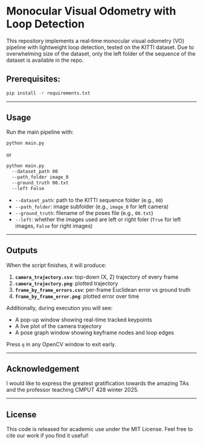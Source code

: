 # Monocular Visual Odometry with Loop Detection

This repository implements a real‑time monocular visual odometry (VO) pipeline with lightweight loop detection, tested on the KITTI dataset. Due to overwhelming size of the dataset, only the left folder of the sequence of the dataset is available in the repo.

## Prerequisites:
```bash
pip install -r requirements.txt
```

---

## Usage

Run the main pipeline with:

```bash
python main.py 
```

or

```bash
python main.py 
  --dataset_path 00 
  --path_folder image_0 
  --ground_truth 00.txt
  --left False
```

- `--dataset_path`: path to the KITTI sequence folder (e.g., `00`)
- `--path_folder`: image subfolder (e.g., `image_0` for left camera)
- `--ground_truth`: filename of the poses file (e.g., `00.txt`)
- `--left`: whether the images used are left or right foler (`True` for left images, `False` for right images)

---

## Outputs

When the script finishes, it will produce:

1. **`camera_trajectory.csv`**: top-down (X, Z) trajectory of every frame
2. **`camera_trajectory.png`**: plotted trajectory
3. **`frame_by_frame_errors.csv`**: per-frame Euclidean error vs ground truth
4. **`frame_by_frame_error.png`**: plotted error over time

Additionally, during execution you will see:

- A pop-up window showing real-time tracked keypoints
- A live plot of the camera trajectory
- A pose graph window showing keyframe nodes and loop edges

Press `q` in any OpenCV window to exit early.

---

## Acknowledgement

I would like to express the greatest gratification towards the amazing TAs and the professor teaching CMPUT 428 winter 2025.

---

## License

This code is released for academic use under the MIT License. Feel free to cite our work if you find it useful!